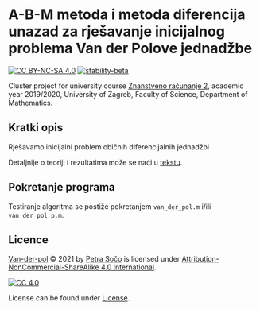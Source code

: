 # A-B-M metoda i metoda diferencija unazad za rješavanje inicijalnog problema Van der Polove jednadžbe

[![CC BY-NC-SA 4.0][cc-shield]][cc]
[![stability-beta](https://img.shields.io/badge/stability-beta-33bbff.svg)](https://github.com/mkenney/software-guides/blob/master/STABILITY-BADGES.md#beta)


Cluster project for university course [Znanstveno računanje 2](http://www.pmf.unizg.hr/math/predmet/znarac2), academic year 2019/2020, University of Zagreb, Faculty of Science, Department of Mathematics.


## Kratki opis 
Rješavamo inicijalni problem običnih diferencijalnih jednadžbi 

Detaljnije o teoriji i rezultatima može se naći u [tekstu](https://github.com/sopetra/van-der-pol/blob/main/Adams-Bashford-Moulton%20metoda%20i%20metoda%20diferencija%20unazad%20za%20rje%C5%A1avanje%20inicijalnog%20problema.pdf).

## Pokretanje programa
Testiranje algoritma se postiže pokretanjem `van_der_pol.m` i/ili `van_der_pol_p.m`.


## Licence
  
 [Van-der-pol](https://github.com/sopetra/van-der-pol) © 2021 by [Petra Sočo](https://github.com/sopetra) is licensed under [Attribution-NonCommercial-ShareAlike 4.0 International][cc].

[![CC 4.0][cc-image]][cc]


[cc]: https://creativecommons.org/licenses/by-nc-sa/4.0/?ref=chooser-v1
[cc-image]: https://licensebuttons.net/l/by-nc-sa/4.0/88x31.png
[cc-shield]: https://img.shields.io/badge/License-CC%20BY--SA%204.0-lightgrey.svg


License can be found under [License](LICENSE).
